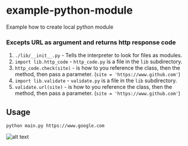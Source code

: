 # example-python-module
Example how to create local python module

### Excepts URL as argument and returns http response code
1. `./lib/__init__.py` - Tells the interpreter to look for files as modules.
2. `import lib.http_code` - `http_code.py` is a file in the `lib` subdirectory.
3. `http_code.check(site)` - is how to you reference the class, then the method, then pass a parameter. (`site = 'https://www.github.com'`)
4. `import lib.validate` - `validate.py` is a file in the `lib` subdirectory.
5. `validate.url(site)` - is how to you reference the class, then the method, then pass a parameter. (`site = 'https://www.github.com'`)

## Usage

```
python main.py https://www.google.com
```
![alt text](https://i.imgur.com/IGV5Fgt.png)
